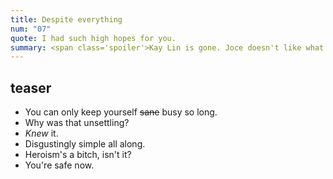 ```yaml
---
title: Despite everything
num: "07"
quote: I had such high hopes for you.
summary: <span class='spoiler'>Kay Lin is gone. Joce doesn't like what she finds.</span>
---
```

## teaser
- You can only keep yourself ~~sane~~ busy so long.
- Why was that unsettling?
- *Knew* it.
- <span class="spoiler">Disgustingly simple all along.</span> <!--KL confessional-->
- <span class="spoiler">Heroism's a bitch, isn't it?</span>
- <span class="spoiler">You're safe now.</span>